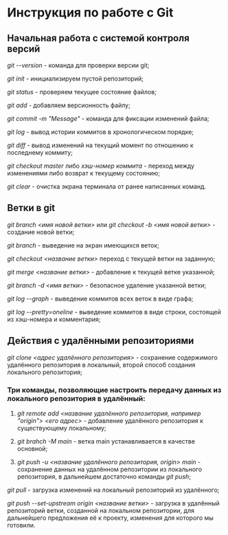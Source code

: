 Инструкция по работе с Git
===

Начальная работа с системой контроля версий
---

_git --version_ - команда для проверки версии git;

_git init_ - инициализируем пустой репозиторий;

_git status_ - проверяем текущее состояние файлов;

_git add_ - добавляем версионность файлу;

_git commit -m "Message"_ - команда для фиксации изменений файла;

_git log_ - вывод истории коммитов в хронологическом порядке;

_git diff_ - вывод изменений на текущий момент по отношению к последнему коммиту;

_git checkout master_ либо _хэш-номер коммита_ - переход между изменениями либо возврат к текущему состоянию;

_git clear_ -  очистка экрана терминала от ранее написанных команд.

Ветки в git
---

_git branch <имя новой ветки>_ или _git checkout -b <имя новой ветки>_  - создание новой ветки;

_git branch_ - выведение на экран имеющихся веток;

_git checkout <название ветки>_ переход с текущей ветки на заданную;

_git merge <название ветки>_ - добавление к текущей ветке указанной;
 
 _git branch -d <имя ветки>_ - безопасное удаление указанной ветки;

 _git log --graph_ - выведение коммитов всех веток в виде графа;

_git log --pretty=oneline_ - выведение коммитов в виде строки, состоящей из хэш-номера и комментария;

Действия с удалёнными репозиториями
---
 
 _git clone <адрес удалённого репозитория>_ - сохранение содержимого удалённого репозитория в локальный, второй способ создания локального репозитория;

### Три команды, позволяющие настроить передачу данных из локального репозитория в удалённый:

 1. _git remote add <название удалённого репозитория, например  "origin"> <его адрес>_ - добавление удалённого репозитория к существующему локальному;

 2. _git brahch -M main_ -  ветка main устанавливается в качестве основной;

 3. _git push -u <название удалённого репозитория, origin> main_ - сохранение данных на удалённом репозитории из локального репозитория, в дальнейшем достаточно команды _git push_;

 _git pull_ - загрузка изменений на локальный репозиторий из удалённого;

_git push --set-upstream origin <название ветки>_ - загрузка в удалённый репозиторий ветки, созданной на локальном репозитории, для дальнейшего предложения её к проекту, изменения для которого мы готовили.



 
